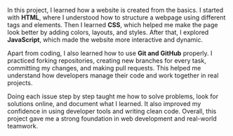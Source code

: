In this project, I learned how a website is created from the basics. I started with **HTML**, where I understood how to structure a webpage using different tags and elements. Then I learned **CSS**, which helped me make the page look better by adding colors, layouts, and styles. After that, I explored **JavaScript**, which made the website more interactive and dynamic.

Apart from coding, I also learned how to use **Git and GitHub** properly. I practiced forking repositories, creating new branches for every task, committing my changes, and making pull requests. This helped me understand how developers manage their code and work together in real projects.

Doing each issue step by step taught me how to solve problems, look for solutions online, and document what I learned. It also improved my confidence in using developer tools and writing clean code. Overall, this project gave me a strong foundation in web development and real-world teamwork.
